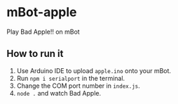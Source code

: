 # mBot-apple
Play Bad Apple!! on mBot

## How to run it
1. Use Arduino IDE to upload `apple.ino` onto your mBot.
2. Run `npm i serialport` in the terminal.
3. Change the COM port number in `index.js`.
4. `node .` and watch Bad Apple.
